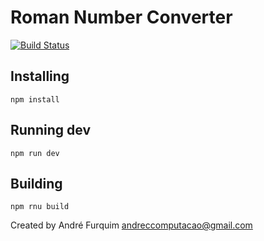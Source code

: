 # Roman Number Converter

[![Build Status](https://travis-ci.com/mcand/roman_converter.svg?branch=master)](https://travis-ci.com/mcand/roman_converter)

## Installing
`npm install`

## Running dev
`npm run dev`

## Building 
`npm rnu build`

Created by André Furquim <andreccomputacao@gmail.com>
